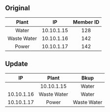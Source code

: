 ## Original 

|    Plant   | IP | Member ID | 
|:----------:| :---:  |  :---: | 
| Water | 10.10.1.15 | 128 | 
| Waste Water | 10.10.1.16 | 142 | 
| Power | 10.10.1.17 | 142 | 


## Update
| IP | Plant | Bkup | 
|:----------:| :---:  |  :---: |
        | 10.10.1.15 | Water | Power | 
| 10.10.1.16 | Waste Water | Water | 
| 10.10.1.17 | Power | Waste Water |
